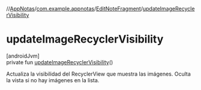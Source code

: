 //[AppNotas](../../../index.md)/[com.example.appnotas](../index.md)/[EditNoteFragment](index.md)/[updateImageRecyclerVisibility](update-image-recycler-visibility.md)

# updateImageRecyclerVisibility

[androidJvm]\
private fun [updateImageRecyclerVisibility](update-image-recycler-visibility.md)()

Actualiza la visibilidad del RecyclerView que muestra las imágenes. Oculta la vista si no hay imágenes en la lista.
